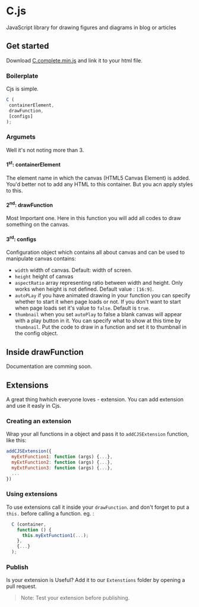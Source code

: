 # C.js 
 JavaScript library for drawing figures and diagrams in blog or articles
## Get started
 Download [C.complete.min.js](https://github.com/Roopesh2/C.js/blob/master/C.complete.min.js) and link it to your html file.
 ### Boilerplate
 Cjs is simple.
 ```javascript
C (
  containerElement,
  drawFunction,
  [configs]
);
```
 ### Argumets
 Well it's not noting more than 3.
 #### 1<sup>st</sup>: containerElement
   The element name in which the canvas (HTML5 Canvas Element) is added.
   You'd better not to add any HTML to this container.
   But you acn apply styles to this.
 #### 2<sup>nd</sup>: drawFunction
   Most Important one. Here in this function you will add all codes to draw something on the canvas.
 #### 3<sup>rd</sup>: configs
   Configuration object which contains all about canvas and can be used to manipulate canvas
   contains:
* ```width``` width of canvas. Default: width of screen.
* ```height``` height of canvas
* ```aspectRatio``` array representing ratio between width and height. Only works when height is not defined. Default value : ```[16:9]```.
* ```autoPLay``` if you have animated drawing in your function you can specify whether to start it when page loads or not. If you don't want to start when page loads set it's value to ```false```. Default is ```true```.
* ```thumbnail``` when you set ```autoPlay``` to false a blank canvas will appear with a play button in it. You can specify what to show at this time by ```thumbnail```. Put the code to draw in a function and set it to thumbnail in the config object.

## Inside drawFunction
 Documentation are comming soon.

## Extensions
 A great thing hwhich everyone loves - extension. You can add extension and use it easly in Cjs. 
 ### Creating an extension
 Wrap your all functions in a object and pass it to ```addCJSExtension``` function, like this:
 ```javascript
 addCJSExtension({
   myExtFunction1: function (args) {...},
   myExtFunction2: function (args) {...},
   myExtFunction3: function (args) {...},
   ...
 })
 ```
 
 ### Using extensions
  To use extensions call it inside your ```drawFunction```.
  and don't forget to put a ```this.``` before calling a function.
  eg. :
  ```javascript
    C (container,
      function () {
        this.myExtFunction1(...);
      },
      {...}
    );
  ```
### Publish
 Is your extension is Useful? Add it to our ```Extenstions``` folder by opening a pull request. 
 > Note: Test your extension before publishing.
